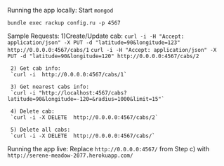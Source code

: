 Running the app locally:
   Start `mongod`

  `bundle exec rackup config.ru -p 4567`

   Sample Requests:
     1)Create/Update cab:
     `curl -i -H "Accept: application/json" -X PUT -d "latitude=90&longitude=123" http://0.0.0.0:4567/cabs/1`
     `curl -i -H "Accept: application/json" -X PUT -d "latitude=90&longitude=120" http://0.0.0.0:4567/cabs/2`

     2) Get cab info:
     `curl -i  http://0.0.0.0:4567/cabs/1`

     3) Get nearest cabs info:
     `curl -i "http://localhost:4567/cabs?latitude=90&longitude=-120=&radius=1000&limit=15"`

     4) Delete cab:
     `curl -i -X DELETE  http://0.0.0.0:4567/cabs/2`

     5) Delete all cabs:
     `curl -i -X DELETE  http://0.0.0.0:4567/cabs/`

Running the app live:
  Replace `http://0.0.0.0:4567/` from Step c) with `http://serene-meadow-2077.herokuapp.com/`